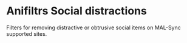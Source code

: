# Anifiltrs Social distractions
Filters for removing distractive or obtrusive social items on MAL-Sync supported sites.
